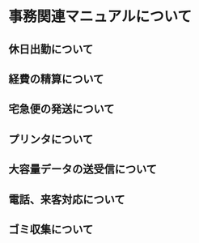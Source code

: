# 事務関連マニュアルについて
## 休日出勤について
## 経費の精算について
## 宅急便の発送について
## プリンタについて
## 大容量データの送受信について
## 電話、来客対応について
## ゴミ収集について
